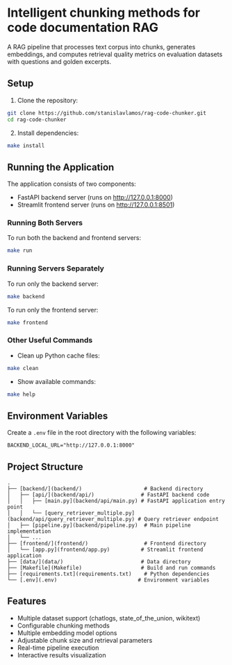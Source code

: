 # Intelligent chunking methods for code documentation RAG

A RAG pipeline that processes text corpus into chunks, generates embeddings, and computes retrieval quality metrics on evaluation datasets with questions and golden excerpts.

## Setup

1. Clone the repository:
```bash
git clone https://github.com/stanislavlamos/rag-code-chunker.git
cd rag-code-chunker
```

2. Install dependencies:
```bash
make install
```

## Running the Application

The application consists of two components:
- FastAPI backend server (runs on http://127.0.0.1:8000)
- Streamlit frontend server (runs on http://127.0.0.1:8501)

### Running Both Servers

To run both the backend and frontend servers:
```bash
make run
```

### Running Servers Separately

To run only the backend server:
```bash
make backend
```

To run only the frontend server:
```bash
make frontend
```

### Other Useful Commands

- Clean up Python cache files:
```bash
make clean
```

- Show available commands:
```bash
make help
```

## Environment Variables

Create a `.env` file in the root directory with the following variables:
```
BACKEND_LOCAL_URL="http://127.0.0.1:8000"
```

## Project Structure

```
.
├── [backend/](backend/)                    # Backend directory
│   ├── [api/](backend/api/)               # FastAPI backend code
│   │   ├── [main.py](backend/api/main.py) # FastAPI application entry point
│   │   └── [query_retriever_multiple.py](backend/api/query_retriever_multiple.py) # Query retriever endpoint
│   ├── [pipeline.py](backend/pipeline.py)  # Main pipeline implementation
│   └── ...
├── [frontend/](frontend/)                  # Frontend directory
│   └── [app.py](frontend/app.py)          # Streamlit frontend application
├── [data/](data/)                         # Data directory
├── [Makefile](Makefile)                   # Build and run commands
├── [requirements.txt](requirements.txt)    # Python dependencies
└── [.env](.env)                          # Environment variables
```

## Features

- Multiple dataset support (chatlogs, state_of_the_union, wikitext)
- Configurable chunking methods
- Multiple embedding model options
- Adjustable chunk size and retrieval parameters
- Real-time pipeline execution
- Interactive results visualization